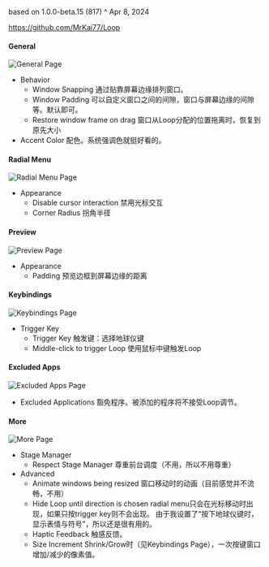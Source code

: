 
based on 1.0.0-beta.15 (817) ^ Apr 8, 2024

https://github.com/MrKai77/Loop
#### General
![General Page](general.png)
* Behavior
	* Window Snapping
	  通过贴靠屏幕边缘排列窗口。
	* Window Padding
	  可以自定义窗口之间的间隙，窗口与屏幕边缘的间隙等。默认即可。
	* Restore window frame on drag
	  窗口从Loop分配的位置拖离时，恢复到原先大小
* Accent Color
  配色。系统强调色就挺好看的。
#### Radial Menu
![Radial Menu Page](radial_menu.png)
* Appearance
	* Disable cursor interaction
	  禁用光标交互
	* Corner Radius
	  拐角半径
#### Preview
![Preview Page](preview.png)
* Appearance
	* Padding
	  预览边框到屏幕边缘的距离
#### Keybindings
![Keybindings Page](keybindings.png)
* Trigger Key
	* Trigger Key
	  触发键：选择地球仪键
	* Middle-click to trigger Loop
	  使用鼠标中键触发Loop
#### Excluded Apps
![Excluded Apps Page](excluded_apps.png)
* Excluded Applications
  豁免程序。被添加的程序将不接受Loop调节。
#### More
![More Page](more.png)
* Stage Manager
	* Respect Stage Manager
	  尊重前台调度（不用，所以不用尊重）
* Advanced
	* Animate windows being resized
	  窗口移动时的动画（目前感觉并不流畅，不用）
	* Hide Loop until direction is chosen
	  radial menu只会在光标移动时出现，如果只按trigger key则不会出现。
	  由于我设置了“按下地球仪键时，显示表情与符号”，所以还是很有用的。
	* Haptic Feedback
	  触感反馈。
	* Size Increment
	  Shrink/Grow时（见Keybindings Page），一次按键窗口增加/减少的像素值。